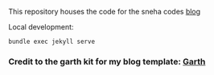 This repository houses the code for the sneha codes [blog](https://blog.snehacodes.com)

Local development:
```
bundle exec jekyll serve
```

### Credit to the garth kit for my blog template: [Garth](https://garth.darn.es/)
